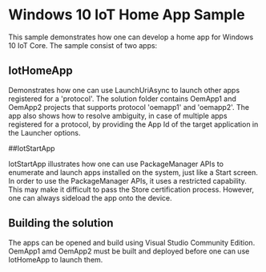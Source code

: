 Windows 10 IoT Home App Sample
==============================
This sample demonstrates how one can develop a home app for Windows 10 IoT Core. 
The sample consist of two apps:

## IotHomeApp

Demonstrates how one can use LaunchUriAsync to launch other apps registered for a 'protocol'.
The solution folder contains OemApp1 and OemApp2 projects that supports protocol 'oemapp1' and 'oemapp2'.
The app also shows how to resolve ambiguity, in case of multiple apps registered for a protocol, by providing the App Id of the target application in the Launcher options.

##IotStartApp

IotStartApp illustrates how one can use PackageManager APIs to enumerate and launch apps installed on the system, just like a Start screen. In order to use the PackageManager APIs, it uses a restricted capability. This may make it difficult to pass the Store certification process. However, one can always sideload the app onto the device.


## Building the solution

The apps can be opened and build using Visual Studio Community Edition.
OemApp1 amd OemApp2 must be built and deployed before one can use IotHomeApp to launch them.

